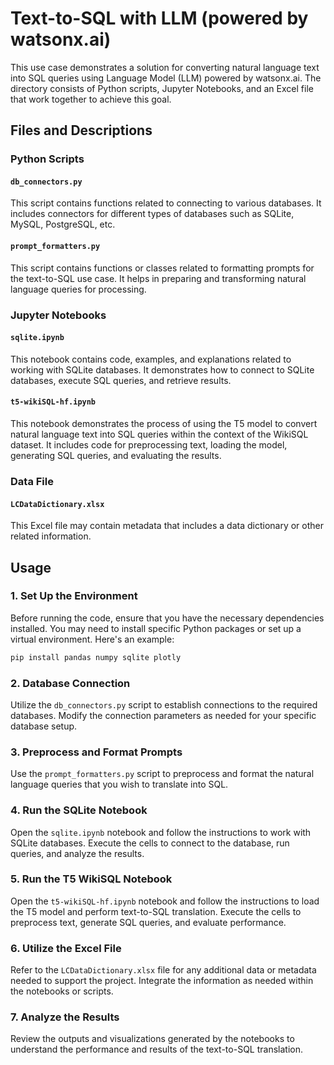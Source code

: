 # Text-to-SQL with LLM (powered by watsonx.ai)

This use case demonstrates a solution for converting natural language text into SQL queries using Language Model (LLM) powered by watsonx.ai. The directory consists of Python scripts, Jupyter Notebooks, and an Excel file that work together to achieve this goal.

## Files and Descriptions

### Python Scripts

#### `db_connectors.py`

This script contains functions related to connecting to various databases. It includes connectors for different types of databases such as SQLite, MySQL, PostgreSQL, etc.

#### `prompt_formatters.py`

This script contains functions or classes related to formatting prompts for the text-to-SQL use case. It helps in preparing and transforming natural language queries for processing.

### Jupyter Notebooks

#### `sqlite.ipynb`

This notebook contains code, examples, and explanations related to working with SQLite databases. It demonstrates how to connect to SQLite databases, execute SQL queries, and retrieve results.

#### `t5-wikiSQL-hf.ipynb`

This notebook demonstrates the process of using the T5 model to convert natural language text into SQL queries within the context of the WikiSQL dataset. It includes code for preprocessing text, loading the model, generating SQL queries, and evaluating the results.

### Data File

#### `LCDataDictionary.xlsx`

This Excel file may contain metadata that includes a data dictionary or other related information.

## Usage

### 1. Set Up the Environment

Before running the code, ensure that you have the necessary dependencies installed. You may need to install specific Python packages or set up a virtual environment. Here's an example:

```bash
pip install pandas numpy sqlite plotly
```

### 2. Database Connection

Utilize the `db_connectors.py` script to establish connections to the required databases. Modify the connection parameters as needed for your specific database setup.

### 3. Preprocess and Format Prompts

Use the `prompt_formatters.py` script to preprocess and format the natural language queries that you wish to translate into SQL.

### 4. Run the SQLite Notebook

Open the `sqlite.ipynb` notebook and follow the instructions to work with SQLite databases. Execute the cells to connect to the database, run queries, and analyze the results.

### 5. Run the T5 WikiSQL Notebook

Open the `t5-wikiSQL-hf.ipynb` notebook and follow the instructions to load the T5 model and perform text-to-SQL translation. Execute the cells to preprocess text, generate SQL queries, and evaluate performance.

### 6. Utilize the Excel File

Refer to the `LCDataDictionary.xlsx` file for any additional data or metadata needed to support the project. Integrate the information as needed within the notebooks or scripts.

### 7. Analyze the Results

Review the outputs and visualizations generated by the notebooks to understand the performance and results of the text-to-SQL translation.

